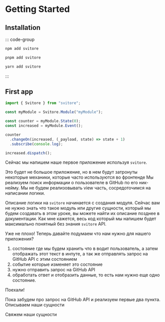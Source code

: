 # Getting Started

## Installation

::: code-group

```bash [npm]
npm add svitore
```

```bash [pnpm]
pnpm add svitore
```

```bash [yarn]
yarn add svitore
```

:::

## First app

```ts
import { Svitore } from "svitore";

const myModule = Svitore.Module("myModule");

const counter = myModule.State(0);
const increased = myModule.Event();

counter
  .changeOn(increased, (_payload, state) => state + 1)
  .subscribe(console.log);

increased.dispatch();
```

Сейчас мы напишем наше первое приложение используя `svitore`.

Это будет не большое приложение, но в нем будут затронуты некоторые механики, которые часто используются во фронтенде
Мы реализуем поиск информации о пользователе в GitHub по его ник-нейму.
Мы не будем реализовывать view часть, сосредоточимся на написании логики.

Описание логики на `svitore` начинается с создания модуля.
Сейчас вам не нужно знать что такое модуль или другие сущности, который мы будем создавать в этом уроке, вы можете найти их описание позднее в документации.
Как мне кажется, весь код который мы напишем будет максимально понятный без знания `svitore` API.

<!-- код создания модуля -->

Уже не плохо!
Теперь давайте подумаем что нам нужно для нашего приложения?

1. состояние где мы будем хранить что в водит пользователь, а затем отображать этот текст в инпуте, а так же отправлять запрос на GitHub API c этим состоянием
2. событие которые изменяет это состояние
3. нужно отправить запрос на GitHub API
4. обработать ответ и отобразить данные, то есть нам нужно еще одно состояние.

Поехали!

Пока забудем про запрос на GitHub API и реализуем первые два пункта.
Описываем наши сущности

<!-- код описания -->

Свяжем наши сущности

<!-- код связывания -->
